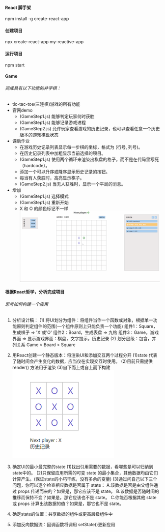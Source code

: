 #### React 脚手架
npm install -g create-react-app
#### 创建项目
npx create-react-app my-reactive-app
#### 运行项目
npm start

#### Game
###### 完成具有以下功能的井字棋：
- tic-tac-toe(三连棋)游戏的所有功能
- 官网demo
  - (GameStep1.js) 能够判定玩家何时获胜
  - (GameStep1.js) 能够记录游戏进程 
  - (GameStep2.js) 允许玩家查看游戏的历史记录，也可以查看任意一个历史版本的游戏棋盘状态 
- 课后作业
  - 在游戏历史记录列表显示每一步棋的坐标，格式为 (行号, 列号)。
  - 在历史记录列表中加粗显示当前选择的项目。
  - (GameStep1.js) 使用两个循环来渲染出棋盘的格子，而不是在代码里写死（hardcode）。 
  - 添加一个可以升序或降序显示历史记录的按钮。
  - 每当有人获胜时，高亮显示棋子。
  - (GameStep2.js) 当无人获胜时，显示一个平局的消息。
- 增加
  - (GameStep1.js) 选择模式 
  - (GameStep1.js) 重新开始 
  - X 和 O 的颜色标记不一样
  ![图片](./pic/%E8%BF%9E%E5%AD%97%E6%A3%8B.gif)
#### 根据React哲学，分析完成项目
###### 思考如何构建一个应用
1. 分析设计稿：
(1) 将UI划分为组件：将组件当作一个函数或对象，根据单一功能原则判定组件的范围(一个组件原则上只能负责一个功能)
  组件1：Square，生成棋子 => 'X'或'O'
  组件2：Board，生成表盘 => 九格
  组件3：Game，游戏界面 => 显示游戏界面：棋盘，文字提示，历史记录
(2) 划分层级：包含，并列关系
  Game > Board > Square

2. 用React创建一个静态版本：将渲染UI和添加交互两个过程分开
(1)state 代表了随时间会产生变化的数据，应当仅在实现交互时使用。
(2)目前只需提供 render() 方法用于渲染
(3)自下而上或自上而下构建
![图片](./pic/game-step1.png)
3. 确定UI的最小最完整的state
(1)找出引用需要的数据，看哪些是可以归纳到state中的。
(2)只保留应用所需的可变 state 的最小集合，其他数据均由它们计算产生。(保证state的小巧干练，没有多余的变量)
(3)通过问自己以下三个问题，你可以逐个检查相应数据是否属于 state：
  A.该数据是否是由父组件通过 props 传递而来的？如果是，那它应该不是 state。
  B.该数据是否随时间的推移而保持不变？如果是，那它应该也不是 state。
  C.你能否根据其他 state 或 props 计算出该数据的值？如果是，那它也不是 state。
4. 确定state的位置：共享数据的组件或更高层级组件中
5. 添加反向数据流：回调函数将调用 setState()更新应用

